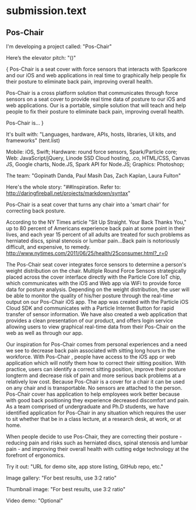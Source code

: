 # submission.text

## Pos-Chair

I'm developing a project called: "Pos-Chair"

Here’s the elevator pitch: "()"

{
Pos-Chair is a seat cover with force sensors that interacts with Sparkcore and our iOS and web applications in real time to graphically help people fix their posture to eliminate back pain, improving overall health. 

Pos-Chair is a cross platform solution that communicates through force sensors on a seat cover to provide real time data of  posture to our iOS and web applications. Our is a portable, simple solution that will teach and help people to fix their posture to eliminate back pain, improving overall health. 

Pos-Chair is...
}

It's built with: "Languages, hardware, APIs, hosts, libraries, UI kits, and frameworks"
(tent.list)

Mobile: iOS, Swift; 
Hardware: round force sensors, Spark/Particle core; 
Web: JavaScript/jQuery, Linode SSD Cloud hosting, .co, HTML/CSS, Canvas JS, Google charts, Node.JS, Spark API for Node.JS; Graphics: Photoshop;

The team: "Gopinath Danda, Paul Masih Das, Zach Kaplan, Laura Fulton"

Here's the whole story: 
"##Inspiration. Refer to: http://daringfireball.net/projects/markdown/syntax"

Pos-Chair is a seat cover that turns any chair into a 'smart chair' for correcting back posture. 

According to the NY Times article "Sit Up Straight. Your Back Thanks You," up to 80 percent of Americans experience back pain at some point in their lives, and each year 15 percent of all adults are treated for such problems as herniated discs, spinal stenosis or lumbar pain...Back pain is notoriously difficult, and expensive, to remedy.  http://www.nytimes.com/2011/06/25/health/25consumer.html?_r=0

The Pos-Chair seat cover integrates force sensors to determine a person's weight distribution on the chair. Multiple Round Force Sensors strategically placed across the cover interface directly with the Particle Core IoT chip, which communicates with the iOS and Web app via WiFi to provide force data for posture analysis. Depending on the weight distribution, the user will be able to monitor the quality of his/her posture through the real-time output on our Pos-Chair iOS app. The app was created with the Particle iOS Cloud SDK and communicates with a Particle Internet Button for rapid transfer of sensor information. We have also created a web application that provides a clean presentation of our product, and offers login service allowing users to view graphical real-time data from their Pos-Chair on the web as well as through our app.

Our inspiration for Pos-Chair comes from personal experiences and a need we see to decrease back pain associated with sitting long hours in the workforce. With Pos-Chair , people have access to the iOS app or web application which will notify them how to correct their sitting position. With practice, users can identify a correct sitting position, improve their posture longterm and decrease risk of pain and more serious back problems at a relatively low cost. Because Pos-Chair is a cover for a chair it can be used on any chair and is transportable. No sensors are attached to the person. Pos-Chair cover has application to help employees work better because with good back positioning they experience decreased discomfort and pain. As a team comprised of undergraduate and Ph.D students, we have identified application for Pos-Chair in any situation which requires the user to sit whether that be in a class lecture, at a research desk, at work, or at home.  

When people decide to use Pos-Chair, they are correcting their posture - reducing pain and risks such as herniated discs, spinal stenosis and lumbar pain - and improving their overall health with cutting edge technology at the forefront of ergonomics. 


Try it out: "URL for demo site, app store listing, GitHub repo, etc."

Image gallery: "For best results, use 3:2 ratio"

Thumbnail image: "For best results, use 3:2 ratio"

Video demo: "Optional"





